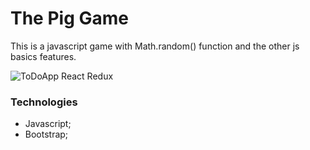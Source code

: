 # The Pig Game

This is a javascript game with Math.random() function and the other js basics features.

![ToDoApp React Redux](http://komornyi.space/static/img/projects/2.png)

### Technologies

-   Javascript;
-   Bootstrap;
